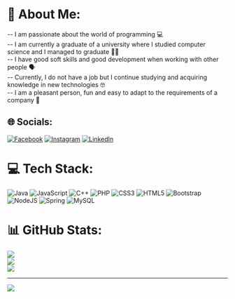 # 💫 About Me:
-- I am passionate about the world of programming 💻<br>-- I am currently a graduate of a university where I studied computer science and I managed to graduate  👨‍🎓<br>-- I have good soft skills and good development when working with other people 🗣️<br>-- Currently, I do not have a job but I continue studying and acquiring knowledge in new technologies 🤓<br>-- I am a pleasant person, fun and easy to adapt to the requirements of a company 🤝


## 🌐 Socials:
[![Facebook](https://img.shields.io/badge/Facebook-%231877F2.svg?logo=Facebook&logoColor=white)](https://facebook.com/https://www.facebook.com/JesusNj/) [![Instagram](https://img.shields.io/badge/Instagram-%23E4405F.svg?logo=Instagram&logoColor=white)](https://instagram.com/https://www.instagram.com/jesusNjo/) [![LinkedIn](https://img.shields.io/badge/LinkedIn-%230077B5.svg?logo=linkedin&logoColor=white)](https://linkedin.com/in/https://www.linkedin.com/in/jesusnjo/) 

# 💻 Tech Stack:
![Java](https://img.shields.io/badge/java-%23ED8B00.svg?style=for-the-badge&logo=java&logoColor=white) ![JavaScript](https://img.shields.io/badge/javascript-%23323330.svg?style=for-the-badge&logo=javascript&logoColor=%23F7DF1E) ![C++](https://img.shields.io/badge/c++-%2300599C.svg?style=for-the-badge&logo=c%2B%2B&logoColor=white) ![PHP](https://img.shields.io/badge/php-%23777BB4.svg?style=for-the-badge&logo=php&logoColor=white) ![CSS3](https://img.shields.io/badge/css3-%231572B6.svg?style=for-the-badge&logo=css3&logoColor=white) ![HTML5](https://img.shields.io/badge/html5-%23E34F26.svg?style=for-the-badge&logo=html5&logoColor=white) ![Bootstrap](https://img.shields.io/badge/bootstrap-%23563D7C.svg?style=for-the-badge&logo=bootstrap&logoColor=white) ![NodeJS](https://img.shields.io/badge/node.js-6DA55F?style=for-the-badge&logo=node.js&logoColor=white) ![Spring](https://img.shields.io/badge/spring-%236DB33F.svg?style=for-the-badge&logo=spring&logoColor=white) ![MySQL](https://img.shields.io/badge/mysql-%2300f.svg?style=for-the-badge&logo=mysql&logoColor=white)
# 📊 GitHub Stats:
![](https://github-readme-stats.vercel.app/api?username=JesusNjo&theme=swift&hide_border=false&include_all_commits=false&count_private=false)<br/>
![](https://github-readme-streak-stats.herokuapp.com/?user=JesusNjo&theme=swift&hide_border=false)<br/>
![](https://github-readme-stats.vercel.app/api/top-langs/?username=JesusNjo&theme=swift&hide_border=false&include_all_commits=false&count_private=false&layout=compact)

---
[![](https://visitcount.itsvg.in/api?id=JesusNjo&icon=0&color=0)](https://visitcount.itsvg.in)

<!-- Proudly created with GPRM ( https://gprm.itsvg.in ) -->

